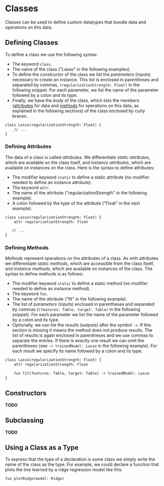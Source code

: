 # Classes

Classes can be used to define custom datatypes that bundle data and operations on this data.

## Defining Classes

To define a class we use the following syntax:

* The keyword `class`.
* The name of the class ("Lasso" in the following examples).
* To define the constructor of the class we list the _parameters_ (inputs) necessary to create an instance. This list is enclosed in parentheses and separated by commas, `(regularizationStrength: Float)` in the following snippet. For each parameter, we list the name of the parameter followed by a colon and its type.
* Finally, we have the _body_ of the class, which lists the members ([attributes](#defining-attributes) for data and [methods](#defining-methods) for operations on this data, as explained in the following sections) of the class enclosed by curly braces.

```txt
class Lasso(regularizationStrength: Float) {
    // ...
}
```

### Defining Attributes

The data of a class is called _attributes_. We differentiate _static attributes_, which are available on the class itself, and _instance attributes_, which are available on instances on the class. Here is the syntax to define attributes:

* The modifier keyword `static` to define a static attribute (no modifier needed to define an instance attribute).
* The keyword `attr`.
* The name of the attribute ("regularizationStrength" in the following example).
* A colon followed by the type of the attribute ("Float" in the next example).

```txt
class Lasso(regularizationStrength: Float) {
    attr regularizationStrength: Float

   // ...
}
```

### Defining Methods

_Methods_ represent operations on the attributes of a class. As with attributes we differentiate _static methods_, which are accessible from the class itself, and _instance methods_, which are available on instances of the class. The syntax to define methods is as follows:

* The modifier keyword `static` to define a static method (no modifier needed to define an instance method).
* The keyword `fun`.
* The name of the attribute ("fit" in the following example).
* The list of _parameters_ (inputs) enclosed in parentheses and separated by commas (`(features: Table, target: Table)` in the following snippet). For each parameter we list the name of the parameter followed by a colon and its type.
* Optionally, we can list the _results_ (outputs) after the symbol `->`. If this section is missing it means the method does not produce results. The list of results is again enclosed in parentheses and we use commas to separate the entries. If there is exactly one result we can omit the parentheses (see `-> trainedModel: Lasso` in the following example). For each result we specify its name followed by a colon and its type.

```txt
class Lasso(regularizationStrength: Float) {
    attr regularizationStrength: Float

    fun fit(features: Table, target: Table) -> trainedModel: Lasso
}
```

## Constructors

**TODO**

## Subclassing

**TODO**

## Using a Class as a Type

To express that the type of a declaration is some class we simply write the name of the class as the type. For example, we could declare a function that plots the line learned by a ridge regression model like this:

```txt
fun plotRidge(model: Ridge)
```
